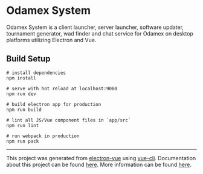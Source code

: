 # Odamex System

Odamex System is a client launcher, server launcher, software updater, tournament generator, wad finder and chat service for Odamex on desktop platforms utilizing Electron and Vue.


## Build Setup

```
# install dependencies
npm install

# serve with hot reload at localhost:9080
npm run dev

# build electron app for production
npm run build

# lint all JS/Vue component files in `app/src`
npm run lint

# run webpack in production
npm run pack
```
---

This project was generated from [electron-vue](https://github.com/SimulatedGREG/electron-vue) using [vue-cli](https://github.com/vuejs/vue-cli). Documentation about this project can be found [here](https://simulatedgreg.gitbooks.io/electron-vue/content/index.html). More information can be found [here](https://simulatedgreg.gitbooks.io/electron-vue/content/en/npm_scripts.html).
